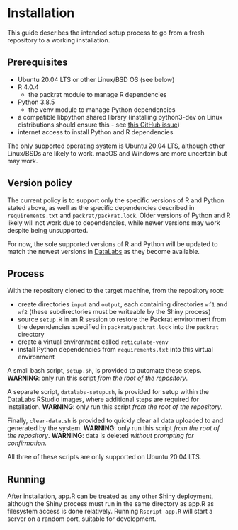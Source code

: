 # Installation
This guide describes the intended setup process to go from a fresh repository to a working installation.

## Prerequisites
- Ubuntu 20.04 LTS or other Linux/BSD OS (see below)
- R 4.0.4
    - the packrat module to manage R dependencies
- Python 3.8.5
    - the venv module to manage Python dependencies
- a compatible libpython shared library (installing python3-dev on Linux distributions should ensure this - see [this GitHub issue](https://github.com/rstudio/reticulate/issues/637))
- internet access to install Python and R dependencies

The only supported operating system is Ubuntu 20.04 LTS, although other Linux/BSDs are likely to work.
macOS and Windows are more uncertain but may work.

## Version policy
The current policy is to support only the specific versions of R and Python stated above, as well as the specific dependencies described in `requirements.txt` and `packrat/packrat.lock`. Older versions of Python and R likely will not work due to dependencies, while newer versions may work despite being unsupported.

For now, the sole supported versions of R and Python will be updated to match the newest versions in [DataLabs](https://datalab.datalabs.ceh.ac.uk/) as they become available.

## Process
With the repository cloned to the target machine, from the repository root:

- create directories `input` and `output`, each containing directories `wf1` and `wf2` (these subdirectories must be writeable by the Shiny process)
- source `setup.R` in an R session to restore the Packrat environment from the dependencies specified in `packrat/packrat.lock` into the `packrat` directory
- create a virtual environment called `reticulate-venv`
- install Python dependencies from `requirements.txt` into this virtual environment

A small bash script, `setup.sh`, is provided to automate these steps.
**WARNING**: only run this script *from the root of the repository*.

A separate script, `datalabs-setup.sh`, is provided for setup within the DataLabs RStudio images, where additional steps are required for installation.
**WARNING**: only run this script *from the root of the repository*.

Finally, `clear-data.sh` is provided to quickly clear all data uploaded to and generated by the system.
**WARNING**: only run this script *from the root of the repository*.
**WARNING**: data is deleted *without prompting for confirmation*.

All three of these scripts are only supported on Ubuntu 20.04 LTS.

## Running
After installation, app.R can be treated as any other Shiny deployment, although the Shiny process must run in the same directory as app.R as filesystem access is done relatively.
Running `Rscript app.R` will start a server on a random port, suitable for development.
